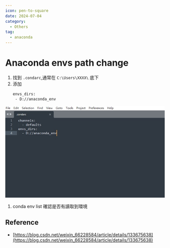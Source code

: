 ```yaml
---
icon: pen-to-square
date: 2024-07-04
category:
  - Others
tag:
  - anaconda
---
```

# Anaconda envs path change

1. 找到 `.condarc`,通常在 `C:\Users\XXXX\` 底下
1. 添加
    ``` 
    envs_dirs:
     - D://anaconda_env 
    ```
![Approach](./image/anaconda-setting.jpg)

1. conda env list 確認是否有讀取到環境

## Reference
- [https://blog.csdn.net/weixin_66228584/article/details/133675638](https://blog.csdn.net/weixin_66228584/article/details/133675638)
